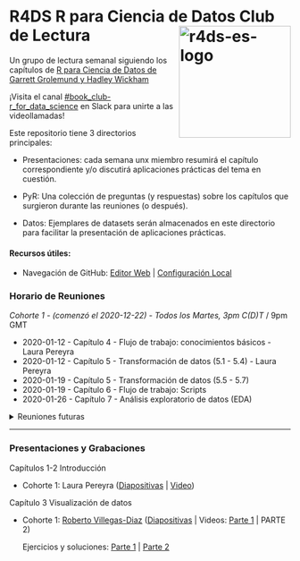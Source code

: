 # R4DS R para Ciencia de Datos Club de Lectura <img src="https://es.r4ds.hadley.nz/hex_r4ds-es.png" alt="r4ds-es-logo" align="right" height=200px />

Un grupo de lectura semanal siguiendo los capítulos de [R para Ciencia de Datos de Garrett Grolemund y Hadley Wickham](https://es.r4ds.hadley.nz/)

¡Visita el canal [#book_club-r_for_data_science](https://r4ds.io/join) en Slack para unirte a las videollamadas! 

Este repositorio tiene 3 directorios principales:

- Presentaciones: cada semana unx miembro resumirá el capítulo correspondiente y/o discutirá aplicaciones prácticas del tema en cuestión.

- PyR: Una colección de preguntas (y respuestas) sobre los capítulos que surgieron durante las reuniones (o después).

- Datos: Ejemplares de datasets serán almacenados en este directorio para facilitar la presentación de aplicaciones prácticas.


#### Recursos útiles: 
- Navegación de GitHub: [Editor Web](https://youtu.be/d41oc2OMAuI) | [Configuración Local](https://www.youtube.com/watch?v=hNUNPkoledI)

### Horario de Reuniones

*Cohorte 1 - (comenzó el 2020-12-22) - Todos los Martes, 3pm C(D)T* / 9pm GMT

- 2020-01-12 - Capítulo 4 - Flujo de trabajo: conocimientos básicos - Laura Pereyra
- 2020-01-12 - Capítulo 5 - Transformación de datos (5.1 - 5.4) - Laura Pereyra
- 2020-01-19 - Capítulo 5 - Transformación de datos (5.5 - 5.7)
- 2020-01-19 - Capítulo 6 - Flujo de trabajo: Scripts
- 2020-01-26 - Capítulo 7 - Análisis exploratorio de datos (EDA)

<details>
  <summary> Reuniones futuras </summary>
- 2020-02-02 - Capítulo 8 - Flujo de trabajo: proyectos
- 2020-02-09 - Capítulo 9 - Introducción
- 2020-02-09 - Capítulo 10 - Tibbles
- 2020-02-16 - Capítulo 11 - Importación de datos
- 2020-02-23 - Capítulo 12 - Datos ordenados

</details>
<hr>

### Presentaciones y Grabaciones

Capítulos 1-2 Introducción 

- Cohorte 1: Laura Pereyra ([Diapositivas](https://r4ds.github.io/bookclub-r4ds_es/Presentaciones/Semana01/Cohorte1/) | [Video](https://youtu.be/q2IquNe1mnw))

Capítulo 3  Visualización de datos

- Cohorte 1: [Roberto Villegas-Diaz](https://github.com/villegar) ([Diapositivas](https://r4ds.github.io/bookclub-r4ds_es/Presentaciones/Semana02-03/Cohorte1/Capitulo03.html) | Videos: [Parte 1](https://youtu.be/sYJlzqdEswM) | PARTE 2)
  
  Ejercicios y soluciones: [Parte 1](https://r4ds.github.io/bookclub-r4ds_es/Presentaciones/Semana02-03/Cohorte1/Capitulo03-ejercicios/Capitulo03-ejercicios.html) | [Parte 2](https://r4ds.github.io/bookclub-r4ds_es/Presentaciones/Semana02-03/Cohorte1/Capitulo03-ejercicios/Capitulo03-ejercicios-parte2.html)
